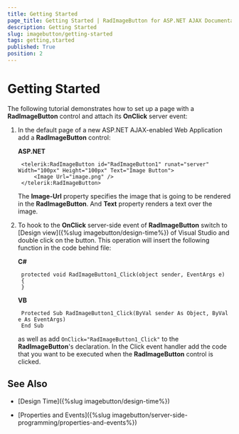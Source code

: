 ```yaml
---
title: Getting Started
page_title: Getting Started | RadImageButton for ASP.NET AJAX Documentation
description: Getting Started
slug: imagebutton/getting-started
tags: getting,started
published: True
position: 2
---
```


# Getting Started

The following tutorial demonstrates how to set up a page with a **RadImageButton** control and attach its **OnClick** server event:

1. In the default page of a new ASP.NET AJAX-enabled Web Application add a **RadImageButton** control:

	**ASP.NET**	
	
		<telerik:RadImageButton id="RadImageButton1" runat="server" Width="100px" Height="100px" Text="Image Button">
            <Image Url="image.png" />
		</telerik:RadImageButton>	

	The **Image-Url** property specifies the image that is going to be rendered in the **RadImageButton**. And **Text** property renders a text over the image.

1. To hook to the **OnClick** server-side event of **RadImageButton** switch to [Design view]({%slug imagebutton/design-time%}) of Visual Studio and double click on the button. This operation will insert the following function in the code behind file:

	**C#**
	
		protected void RadImageButton1_Click(object sender, EventArgs e)
		{
		}

	**VB**
	
		Protected Sub RadImageButton1_Click(ByVal sender As Object, ByVal e As EventArgs)
		End Sub

	as well as add `OnClick="RadImageButton1_Click"` to the **RadImageButton**'s declaration. In the Click event handler add the code that you want to be executed when the **RadImageButton** control is clicked.

## See Also

 * [Design Time]({%slug imagebutton/design-time%})

 * [Properties and Events]({%slug imagebutton/server-side-programming/properties-and-events%})
